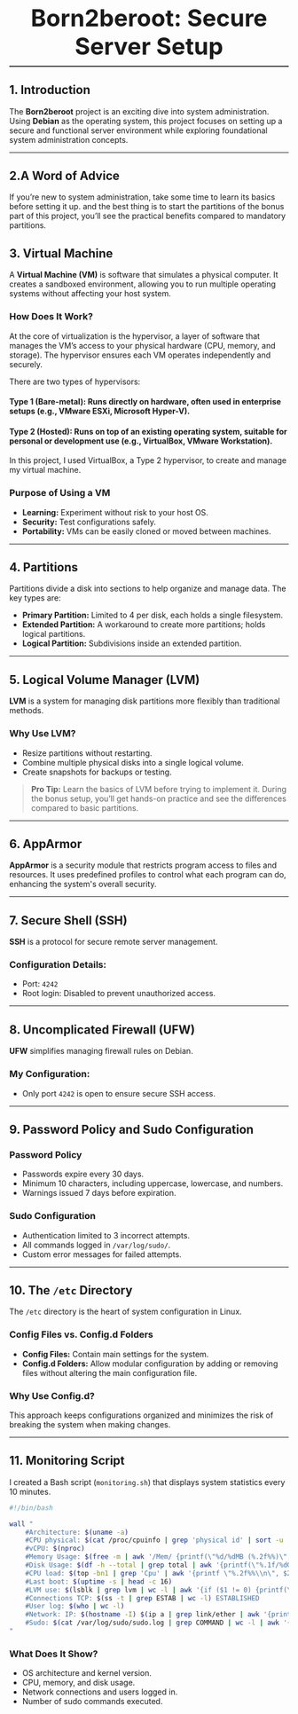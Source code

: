 <div align="center">
   <h1 style="font-size: 3em; border-bottom: 2px solid #333; padding-bottom: 10px;">
      Born2beroot: Secure Server Setup
   </h1>
</div>

## 1. Introduction

The **Born2beroot** project is an exciting dive into system administration. Using **Debian** as the operating system, this project focuses on setting up a secure and functional server environment while exploring foundational system administration concepts.

---

## 2.A Word of Advice

If you’re new to system administration, take some time to learn its basics before setting it up. and the best thing is to start the partitions of the bonus part of this project, you’ll see the practical benefits compared to mandatory partitions.

## 3. Virtual Machine  

A **Virtual Machine (VM)** is software that simulates a physical computer. It creates a sandboxed environment, allowing you to run multiple operating systems without affecting your host system.

### How Does It Work?  
At the core of virtualization is the hypervisor, a layer of software that manages the VM’s access to your physical hardware (CPU, memory, and storage). The hypervisor ensures each VM operates independently and securely.

There are two types of hypervisors:

#### Type 1 (Bare-metal): Runs directly on hardware, often used in enterprise setups (e.g., VMware ESXi, Microsoft Hyper-V).
#### Type 2 (Hosted): Runs on top of an existing operating system, suitable for personal or development use (e.g., VirtualBox, VMware Workstation).
In this project, I used VirtualBox, a Type 2 hypervisor, to create and manage my virtual machine.

### Purpose of Using a VM  
- **Learning:** Experiment without risk to your host OS.  
- **Security:** Test configurations safely.  
- **Portability:** VMs can be easily cloned or moved between machines.  

---

## 4. Partitions  

Partitions divide a disk into sections to help organize and manage data. The key types are:  
- **Primary Partition:** Limited to 4 per disk, each holds a single filesystem.
- **Extended Partition:** A workaround to create more partitions; holds logical partitions.
- **Logical Partition:** Subdivisions inside an extended partition.    

---

## 5. Logical Volume Manager (LVM)  

**LVM** is a system for managing disk partitions more flexibly than traditional methods.  

### Why Use LVM?  
- Resize partitions without restarting.
- Combine multiple physical disks into a single logical volume.
- Create snapshots for backups or testing.

> **Pro Tip:** Learn the basics of LVM before trying to implement it. During the bonus setup, you’ll get hands-on practice and see the differences compared to basic partitions.

---

## 6. AppArmor  

**AppArmor** is a security module that restricts program access to files and resources. It uses predefined profiles to control what each program can do, enhancing the system's overall security.

---

## 7. Secure Shell (SSH)  

**SSH** is a protocol for secure remote server management.  

### Configuration Details:  
- Port: `4242`  
- Root login: Disabled to prevent unauthorized access.  

---

## 8. Uncomplicated Firewall (UFW)  

**UFW** simplifies managing firewall rules on Debian.  

### My Configuration:  
- Only port `4242` is open to ensure secure SSH access.  

---

## 9. Password Policy and Sudo Configuration  

### Password Policy  
- Passwords expire every 30 days.  
- Minimum 10 characters, including uppercase, lowercase, and numbers.  
- Warnings issued 7 days before expiration.  

### Sudo Configuration  
- Authentication limited to 3 incorrect attempts.  
- All commands logged in `/var/log/sudo/`.  
- Custom error messages for failed attempts.  

---

## 10. The `/etc` Directory  

The `/etc` directory is the heart of system configuration in Linux.  

### Config Files vs. Config.d Folders  
- **Config Files:** Contain main settings for the system.  
- **Config.d Folders:** Allow modular configuration by adding or removing files without altering the main configuration file.  

### Why Use Config.d?  
This approach keeps configurations organized and minimizes the risk of breaking the system when making changes.

---

## 11. Monitoring Script  

I created a Bash script (`monitoring.sh`) that displays system statistics every 10 minutes.  

```bash
#!/bin/bash

wall "
    #Architecture: $(uname -a)
    #CPU physical: $(cat /proc/cpuinfo | grep 'physical id' | sort -u | wc -l)
    #vCPU: $(nproc)
    #Memory Usage: $(free -m | awk '/Mem/ {printf(\"%d/%dMB (%.2f%%)\", $3, $2, ($3*100/$2))}')
    #Disk Usage: $(df -h --total | grep total | awk '{printf(\"%.1f/%dGb (%s)\", $3, $2, $5)}')
    #CPU load: $(top -bn1 | grep 'Cpu' | awk '{printf \"%.2f%%\\n\", $2 + $4}')
    #Last boot: $(uptime -s | head -c 16)
    #LVM use: $(lsblk | grep lvm | wc -l | awk '{if ($1 != 0) {printf(\"yes\");} else printf(\"no\");}')
    #Connections TCP: $(ss -t | grep ESTAB | wc -l) ESTABLISHED
    #User log: $(who | wc -l)
    #Network: IP: $(hostname -I) $(ip a | grep link/ether | awk '{printf(\"(%s)\", $2);}')
    #Sudo: $(cat /var/log/sudo/sudo.log | grep COMMAND | wc -l | awk '{printf(\"%d cmd\\n\", $1);}')
"
```

### What Does It Show?  
- OS architecture and kernel version.  
- CPU, memory, and disk usage.  
- Network connections and users logged in.  
- Number of sudo commands executed.  



